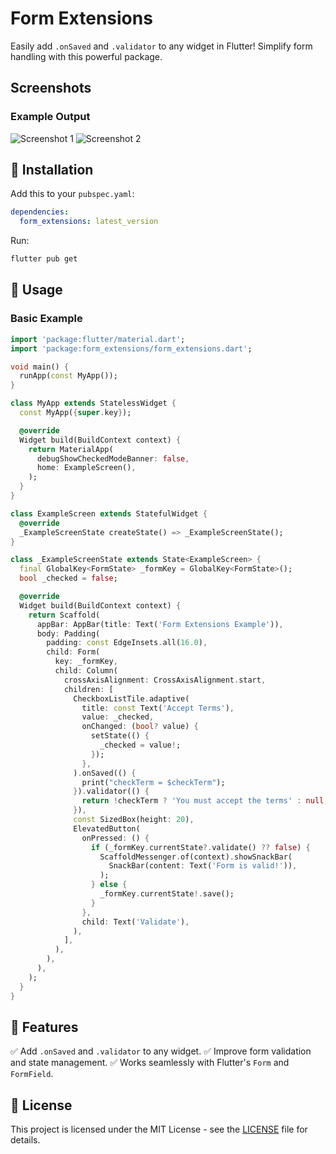 # Form Extensions

Easily add `.onSaved` and `.validator` to any widget in Flutter! Simplify form handling with this powerful package.

## Screenshots

### Example Output
![Screenshot 1](https://raw.githubusercontent.com/chrystoffer/form_extensions/main/screenshots/001.png)
![Screenshot 2](https://raw.githubusercontent.com/chrystoffer/form_extensions/main/screenshots/002.png)

## 🚀 Installation
Add this to your `pubspec.yaml`:

```yaml
dependencies:
  form_extensions: latest_version
```

Run:

```sh
flutter pub get
```

## 📖 Usage
### Basic Example

```dart
import 'package:flutter/material.dart';
import 'package:form_extensions/form_extensions.dart';

void main() {
  runApp(const MyApp());
}

class MyApp extends StatelessWidget {
  const MyApp({super.key});

  @override
  Widget build(BuildContext context) {
    return MaterialApp(
      debugShowCheckedModeBanner: false,
      home: ExampleScreen(),
    );
  }
}

class ExampleScreen extends StatefulWidget {
  @override
  _ExampleScreenState createState() => _ExampleScreenState();
}

class _ExampleScreenState extends State<ExampleScreen> {
  final GlobalKey<FormState> _formKey = GlobalKey<FormState>();
  bool _checked = false;

  @override
  Widget build(BuildContext context) {
    return Scaffold(
      appBar: AppBar(title: Text('Form Extensions Example')),
      body: Padding(
        padding: const EdgeInsets.all(16.0),
        child: Form(
          key: _formKey,
          child: Column(
            crossAxisAlignment: CrossAxisAlignment.start,
            children: [
              CheckboxListTile.adaptive(
                title: const Text('Accept Terms'),
                value: _checked,
                onChanged: (bool? value) {
                  setState(() {
                    _checked = value!;
                  });
                },
              ).onSaved(() {
                print("checkTerm = $checkTerm");
              }).validator(() {
                return !checkTerm ? 'You must accept the terms' : null;
              }),
              const SizedBox(height: 20),
              ElevatedButton(
                onPressed: () {
                  if (_formKey.currentState?.validate() ?? false) {
                    ScaffoldMessenger.of(context).showSnackBar(
                      SnackBar(content: Text('Form is valid!')),
                    );
                  } else {
                    _formKey.currentState!.save();
                  }
                },
                child: Text('Validate'),
              ),
            ],
          ),
        ),
      ),
    );
  }
}
```

## 📌 Features
✅ Add `.onSaved` and `.validator` to any widget.
✅ Improve form validation and state management.
✅ Works seamlessly with Flutter's `Form` and `FormField`.

## 🔗 License
This project is licensed under the MIT License - see the [LICENSE](LICENSE) file for details.

